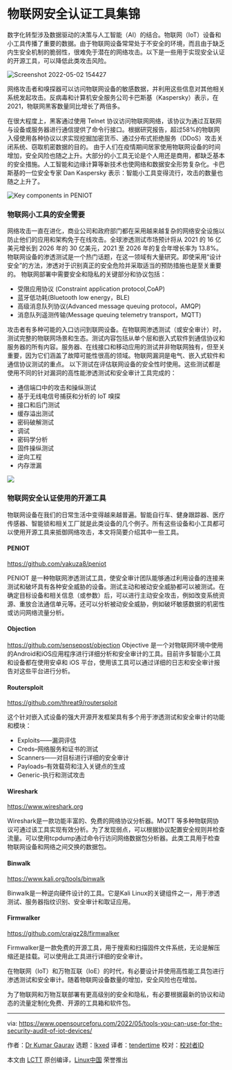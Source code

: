[#]: subject: "Tools You Can Use for the Security Audit of IoT Devices"
[#]: via: "https://www.opensourceforu.com/2022/05/tools-you-can-use-for-the-security-audit-of-iot-devices/"
[#]: author: "Dr Kumar Gaurav https://www.opensourceforu.com/author/dr-gaurav-kumar/"
[#]: collector: "lkxed"
[#]: translator: "tendertime "
[#]: reviewer: " "
[#]: publisher: " "
[#]: url: " "

物联网安全认证工具集锦
======

数字化转型涉及数据驱动的决策与人工智能（AI）的结合。物联网（IoT）设备和小工具传播了重要的数据。由于物联网设备常常处于不安全的环境，而且由于缺乏内生安全机制的脆弱性，很难免于潜在的网络攻击。以下是一些用于实现安全认证的开源工具，可以降低此类攻击风险。

![Screenshot 2022-05-02 154427][1]

网络攻击者和嗅探器可以访问物联网设备的敏感数据，并利用这些信息对其他相关系统发起攻击。反病毒和计算机安全服务公司卡巴斯基（Kaspersky）表示，在 2021，物联网黑客数量同比增长了两倍多。

在很大程度上，黑客通过使用 Telnet 协议访问物联网网络，该协议为通过互联网与设备或服务器进行通信提供了命令行接口。根据研究报告，超过58%的物联网入侵使用各种协议以求实现挖掘加密货币、通过分布式拒绝服务（DDoS）攻击关闭系统、窃取机密数据的目的。
由于人们在疫情期间居家使用物联网设备的时间增加，安全风险也随之上升。大部分的小工具无论是个人用还是商用，都缺乏基本的安全措施。人工智能和边缘计算等新技术也使网络和数据安全形势复杂化。卡巴斯基的一位安全专家 Dan Kaspersky 表示：智能小工具变得流行，攻击的数量也随之上升了。

![Key components in PENIOT][2]

### 物联网小工具的安全需要

网络攻击一直在进化，商业公司和政府部门都在采用越来越复杂的网络安全设施以防止他们的应用和架构免于在线攻击。全球渗透测试市场预计将从 2021 的 16 亿美元增长到 2026 年的 30 亿美元，2021 至 2026 年的复合年增长率为 13.8%。
物联网设备的渗透测试是一个热门话题，在这一领域有大量研究。即使采用“设计安全”的方法，渗透对于识别真正的安全危险并采取适当的预防措施也是至关重要的。
物联网部署中需要安全和隐私的关键部分和协议包括：

* 受限应用协议 (Constraint application protocol,CoAP)
* 蓝牙低功耗(Bluetooth low energy，BLE)
* 高级消息队列协议(Advanced message queuing protocol，AMQP)
* 消息队列遥测传输(Message queuing telemetry transport，MQTT)

攻击者有多种可能的入口访问到联网设备。在物联网渗透测试（或安全审计）时，测试完整的物联网场景和生态。测试内容包括从单个层和嵌入式软件到通信协议和服务器的所有内容。服务器、在线接口和移动应用的测试并非物联网独有，但至关重要，因为它们涵盖了故障可能性很高的领域。物联网漏洞是电气、嵌入式软件和通信协议测试的重点。
以下测试在评估联网设备的安全性时使用。这些测试都是使用不同的针对漏洞的高性能渗透测试和安全审计工具完成的：

* 通信端口中的攻击和操纵测试
* 基于无线电信号捕获和分析的 IoT 嗅探
* 接口和后门测试
* 缓存溢出测试
* 密码破解测试
* 调试
* 密码学分析
* 固件操纵测试
* 逆向工程
* 内存泄漏

![][3]

### 物联网安全认证使用的开源工具

物联网设备在我们的日常生活中变得越来越普遍。智能自行车、健身跟踪器、医疗传感器、智能锁和相关工厂就是此类设备的几个例子。所有这些设备和小工具都可以使用开源工具来抵御网络攻击，本文将简要介绍其中一些工具。

#### PENIOT

https://github.com/yakuza8/peniot

PENIOT 是一种物联网渗透测试工具，使安全审计团队能够通过利用设备的连接来测试和破坏具有各种安全威胁的设备。测试主动和被动安全威胁都可以被测试。在确定目标设备和相关信息（或参数）后，可以进行主动安全攻击，例如改变系统资源、重放合法通信单元等。还可以分析被动安全威胁，例如破坏敏感数据的机密性或访问网络流量分析。

#### Objection

https://github.com/sensepost/objection
Objective 是一个对物联网环境中使用的Android和iOS应用程序进行详细分析和安全审计的工具。目前许多智能小工具和设备都在使用安卓和 iOS 平台，使用该工具可以通过详细的日志和安全审计报告对这些平台进行分析。

#### Routersploit

https://github.com/threat9/routersploit

这个针对嵌入式设备的强大开源开发框架具有多个用于渗透测试和安全审计的功能和模块：
* Exploits——漏洞评估
* Creds–网络服务和证书的测试
* Scanners——对目标进行详细的安全审计
* Payloads–有效载荷和注入关键点的生成
* Generic-执行和测试攻击

#### Wireshark

https://www.wireshark.org

Wireshark是一款功能丰富的、免费的网络协议分析器。MQTT 等多种物联网协议可通过该工具实现有效分析。为了发现弱点，可以根据协议配置安全规则并检查流量。可以使用tcpdump通过命令行访问网络数据包分析器。此类工具用于检查物联网设备和网络之间交换的数据包。

#### Binwalk

https://www.kali.org/tools/binwalk

Binwalk是一种逆向硬件设计的工具。它是Kali Linux的关键组件之一，用于渗透测试、服务器指纹识别、安全审计和取证应用。


#### Firmwalker

https://github.com/craigz28/firmwalker

Firmwalker是一款免费的开源工具，用于搜索和扫描固件文件系统，无论是解压缩还是挂载。可以使用此工具进行详细的安全审计。

在物联网（IoT）和万物互联（IoE）的时代，有必要设计并使用高性能工具包进行渗透测试和安全审计。随着物联网设备数量的增加，安全风险也在增加。

为了物联网和万物互联部署有更高级别的安全和隐私，有必要根据最新的协议和动态的流量定制化免费、开源的工具箱和软件包。

--------------------------------------------------------------------------------

via: https://www.opensourceforu.com/2022/05/tools-you-can-use-for-the-security-audit-of-iot-devices/

作者：[Dr Kumar Gaurav][a]
选题：[lkxed][b]
译者：[tendertime](https://github.com/tendertime)
校对：[校对者ID](https://github.com/校对者ID)

本文由 [LCTT](https://github.com/LCTT/TranslateProject) 原创编译，[Linux中国](https://linux.cn/) 荣誉推出

[a]: https://www.opensourceforu.com/author/dr-gaurav-kumar/
[b]: https://github.com/lkxed
[1]: https://www.opensourceforu.com/wp-content/uploads/2022/03/Screenshot-2022-05-02-154427-696x422.png
[2]: https://www.opensourceforu.com/wp-content/uploads/2022/03/Figure-1-Key-components-in-PENIOT.jpg
[3]: https://www.opensourceforu.com/wp-content/uploads/2022/03/Screenshot-2022-05-02-153653-590x282.png

